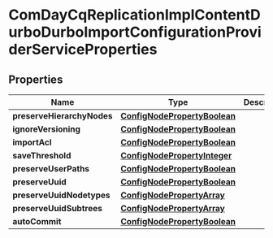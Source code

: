 

# ComDayCqReplicationImplContentDurboDurboImportConfigurationProviderServiceProperties

## Properties

Name | Type | Description | Notes
------------ | ------------- | ------------- | -------------
**preserveHierarchyNodes** | [**ConfigNodePropertyBoolean**](ConfigNodePropertyBoolean.md) |  |  [optional]
**ignoreVersioning** | [**ConfigNodePropertyBoolean**](ConfigNodePropertyBoolean.md) |  |  [optional]
**importAcl** | [**ConfigNodePropertyBoolean**](ConfigNodePropertyBoolean.md) |  |  [optional]
**saveThreshold** | [**ConfigNodePropertyInteger**](ConfigNodePropertyInteger.md) |  |  [optional]
**preserveUserPaths** | [**ConfigNodePropertyBoolean**](ConfigNodePropertyBoolean.md) |  |  [optional]
**preserveUuid** | [**ConfigNodePropertyBoolean**](ConfigNodePropertyBoolean.md) |  |  [optional]
**preserveUuidNodetypes** | [**ConfigNodePropertyArray**](ConfigNodePropertyArray.md) |  |  [optional]
**preserveUuidSubtrees** | [**ConfigNodePropertyArray**](ConfigNodePropertyArray.md) |  |  [optional]
**autoCommit** | [**ConfigNodePropertyBoolean**](ConfigNodePropertyBoolean.md) |  |  [optional]



